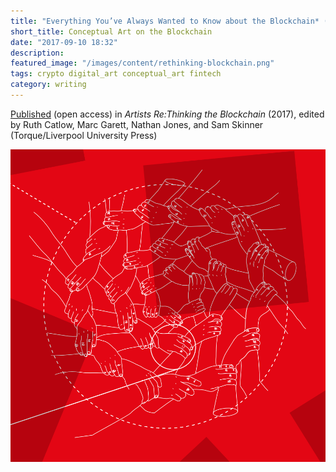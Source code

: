 ```yaml
---
title: "Everything You’ve Always Wanted to Know about the Blockchain* (*But Were Afraid to Ask Mel Ramsden)"
short_title: Conceptual Art on the Blockchain
date: "2017-09-10 18:32"
description:
featured_image: "/images/content/rethinking-blockchain.png"
tags: crypto digital_art conceptual_art fintech
category: writing
---
```

[Published](http://torquetorque.net/wp-content/uploads/ArtistsReThinkingTheBlockchain.pdf) (open access) in _Artists Re:Thinking the Blockchain_ (2017), edited by Ruth Catlow, Marc Garett, Nathan Jones, and Sam Skinner (Torque/Liverpool University Press)

![](/images/content/rethinking-blockchain.png)
